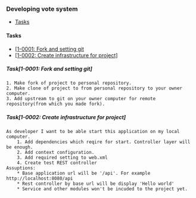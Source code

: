 ### Developing vote system

- [Tasks](https://github.com/AzarenkaA/vote/blob/tasks/tasks.md#tasks)


#### Tasks
- [[1-0001: Fork and setting git](https://github.com/AzarenkaA/vote/blob/tasks/tasks.md#task[1-0001])
- [[1-0002: Create infrastructure for project]](https://github.com/AzarenkaA/vote/blob/tasks/tasks.md#task[1-0001])

##### Task[1-0001: Fork and setting git]  
    1. Make fork of project to personal repository.
    2. Make clone of project to from personal repository to your owner computer.
    3. Add upstream to git on your owner computer for remote repository(from which you made fork).

##### Task[1-0002: Create infrastructure for project]
    As developer I want to be able start this application on my local computer.
        1. Add dependencies which reqire for start. Controller layer will be enough.
        2. Add context configuration.
        3. Add required setting to web.xml
        4. Create test REST controller 
    Assuptions:
        * Base application url will be '/api'. For example http://localhost:8080/api
        * Rest controller by base url will be display 'Hello world'
        * Service and other modules won't be incuded to the project yet.
